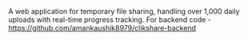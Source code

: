  A web application for temporary file sharing, handling over 1,000 daily uploads with real-time progress tracking.
 For backend code -  https://github.com/amankaushik8979/clikshare-backend
